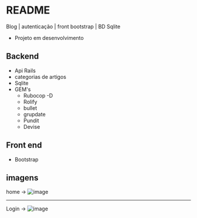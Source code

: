 # README

Blog | autenticação | front bootstrap | BD Sqlite 

- Projeto em desenvolvimento


## Backend
- Api Rails
- categorias de artigos
- Sqlite
- GEM's
  - Rubocop -D
  - Rolify
  - bullet
  - grupdate
  - Pundit
  - Devise


## Front end
- Bootstrap

## imagens 

home -> 
![image](https://user-images.githubusercontent.com/47953113/156460217-b7a46cbb-12dd-4e8e-b175-26924f565d0d.png)
____________________________________________________________________________________________________________________________________________________________________
Login -> 
![image](https://user-images.githubusercontent.com/47953113/156460427-ae7579dc-1b01-4745-a161-663c1d1e023c.png)
